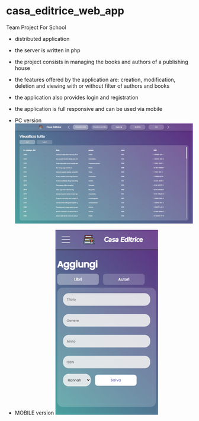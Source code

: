 # casa_editrice_web_app

Team Project For School

- distributed application
- the server is written in php
- the project consists in managing the books and authors of a publishing house
- the features offered by the application are: creation, modification, deletion and viewing with or without filter of authors and books
- the application also provides login and registration
- the application is full responsive and can be used via mobile

- PC version
![pc_ver](./pc_ver.png)

- MOBILE version
![tel_ver](./tel_ver.png)
